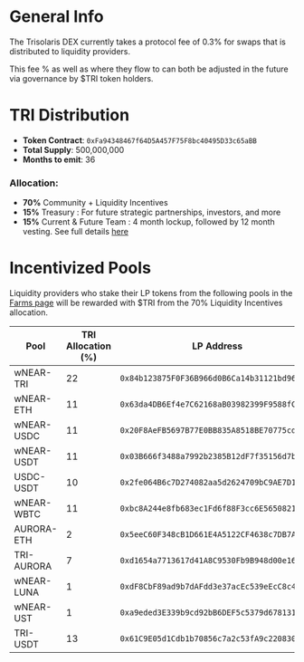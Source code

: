 
# General Info

The Trisolaris DEX currently takes a protocol fee of 0.3% for swaps that is distributed to liquidity providers. 

This fee % as well as where they flow to can both be adjusted in the future via governance by $TRI token holders.



# TRI Distribution

* **Token Contract**: `0xFa94348467f64D5A457F75F8bc40495D33c65aBB`
* **Total Supply**: 500,000,000
* **Months to emit**: 36

### Allocation:

* **70%** Community + Liquidity Incentives
* **15%** Treasury : For future strategic partnerships, investors, and more
* **15%** Current & Future Team : 4 month lockup, followed by 12 month vesting. See full details [here](https://medium.com/trisolaris-labs/update-team-advisors-token-vesting-9ced4bc72aee)


# Incentivized Pools

Liquidity providers who stake their LP tokens from the following pools in the [Farms page](https://www.trisolaris.io/#/farm/1) will be rewarded with $TRI from the 70% Liquidity Incentives allocation.

| Pool       | TRI Allocation (%) | LP Address                                 | Explorer Link                                                                                       |
|------------|--------------------|--------------------------------------------|-----------------------------------------------------------------------------------------------------|
| wNEAR-TRI  |                 22 | `0x84b123875F0F36B966d0B6Ca14b31121bd9676AD`  | [Link](https://explorer.mainnet.aurora.dev/address/0x84b123875F0F36B966d0B6Ca14b31121bd9676AD/transactions) |
| wNEAR-ETH  |                 11 | `0x63da4DB6Ef4e7C62168aB03982399F9588fCd198` | [Link](https://explorer.mainnet.aurora.dev/address/0x63da4DB6Ef4e7C62168aB03982399F9588fCd198/transactions) |
| wNEAR-USDC |                 11 | `0x20F8AeFB5697B77E0BB835A8518BE70775cdA1b0` | [Link](https://explorer.mainnet.aurora.dev/address/0x20F8AeFB5697B77E0BB835A8518BE70775cdA1b0/transactions) |
| wNEAR-USDT |                 11 | `0x03B666f3488a7992b2385B12dF7f35156d7b29cD` | [Link](https://explorer.mainnet.aurora.dev/address/0x03B666f3488a7992b2385B12dF7f35156d7b29cD/transactions) |
| USDC-USDT  |                 10 | `0x2fe064B6c7D274082aa5d2624709bC9AE7D16C77` | [Link](https://explorer.mainnet.aurora.dev/address/0x2fe064B6c7D274082aa5d2624709bC9AE7D16C77/transactions) |
| wNEAR-WBTC |                 11 | `0xbc8A244e8fb683ec1Fd6f88F3cc6E565082174Eb` | [Link](https://explorer.mainnet.aurora.dev/address/0xbc8A244e8fb683ec1Fd6f88F3cc6E565082174Eb/transaction) | 
| AURORA-ETH  |                2 | `0x5eeC60F348cB1D661E4A5122CF4638c7DB7A886e` | [Link](https://explorer.mainnet.aurora.dev/address/0x5eeC60F348cB1D661E4A5122CF4638c7DB7A886e/transactions) |
| TRI-AURORA  |                7 | `0xd1654a7713617d41A8C9530Fb9B948d00e162194` | [Link](https://explorer.mainnet.aurora.dev/address/0xd1654a7713617d41A8C9530Fb9B948d00e162194/transactions) |
| wNEAR-LUNA  |                1 | `0xdF8CbF89ad9b7dAFdd3e37acEc539eEcC8c47914` | [Link](https://explorer.mainnet.aurora.dev/address/0xdF8CbF89ad9b7dAFdd3e37acEc539eEcC8c47914/transactions) |
| wNEAR-UST  |                1 | `0xa9eded3E339b9cd92bB6DEF5c5379d678131fF90` | [Link](https://explorer.mainnet.aurora.dev/address/0xa9eded3E339b9cd92bB6DEF5c5379d678131fF90/transactions) |
| TRI-USDT  |                13 | `0x61C9E05d1Cdb1b70856c7a2c53fA9c220830633c` | [Link](https://explorer.mainnet.aurora.dev/address/0x61C9E05d1Cdb1b70856c7a2c53fA9c220830633c/transactions) |


